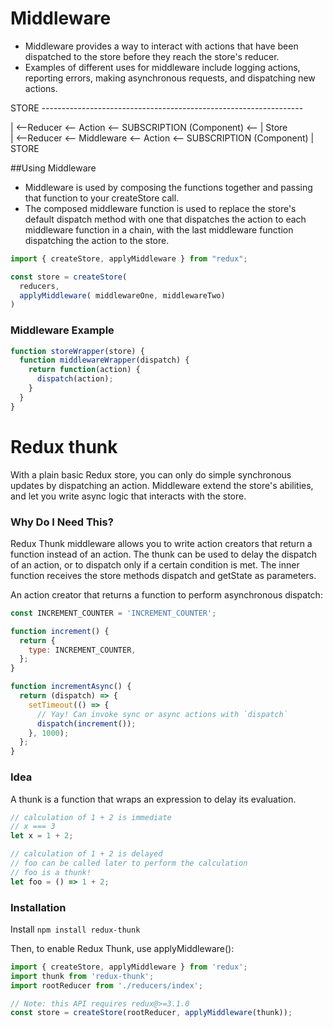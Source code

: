 # Middleware
- Middleware provides a way to interact with actions that have been dispatched to the store before they reach the store's reducer. 
- Examples of different uses for middleware include logging actions, reporting errors, making asynchronous requests, and dispatching new actions. 

STORE -----------------------------------------------------------------

| <--Reducer <-- Action <-- SUBSCRIPTION (Component) <--  | Store      
| <--Reducer <-- Middleware <-- Action <-- SUBSCRIPTION (Component)   | STORE  


##Using Middleware
- Middleware is used by composing the functions together and passing that function to your createStore call.
- The composed middleware function is used to replace the store's default dispatch method with one that dispatches the action to each middleware function in a chain, with the last middleware function dispatching the action to the store.
```javascript
import { createStore, applyMiddleware } from "redux";

const store = createStore(
  reducers,
  applyMiddleware( middlewareOne, middlewareTwo)
)
```
### Middleware Example
```javascript
function storeWrapper(store) {
  function middlewareWrapper(dispatch) {
    return function(action) {
      dispatch(action);
    }
  }
}
```

# Redux thunk
With a plain basic Redux store, you can only do simple synchronous updates by dispatching an action. Middleware extend the store's abilities, and let you write async logic that interacts with the store.

### Why Do I Need This?
Redux Thunk middleware allows you to write action creators that return a function instead of an action. The thunk can be used to delay the dispatch of an action, or to dispatch only if a certain condition is met. The inner function receives the store methods dispatch and getState as parameters.

An action creator that returns a function to perform asynchronous dispatch:

```javascript
const INCREMENT_COUNTER = 'INCREMENT_COUNTER';

function increment() {
  return {
    type: INCREMENT_COUNTER,
  };
}

function incrementAsync() {
  return (dispatch) => {
    setTimeout(() => {
      // Yay! Can invoke sync or async actions with `dispatch`
      dispatch(increment());
    }, 1000);
  };
}
```

### Idea 
A thunk is a function that wraps an expression to delay its evaluation.
```javascript
// calculation of 1 + 2 is immediate
// x === 3
let x = 1 + 2;

// calculation of 1 + 2 is delayed
// foo can be called later to perform the calculation
// foo is a thunk!
let foo = () => 1 + 2;
```

### Installation 
Install
```npm install redux-thunk```

Then, to enable Redux Thunk, use applyMiddleware():

```javascript
import { createStore, applyMiddleware } from 'redux';
import thunk from 'redux-thunk';
import rootReducer from './reducers/index';

// Note: this API requires redux@>=3.1.0
const store = createStore(rootReducer, applyMiddleware(thunk));
```



